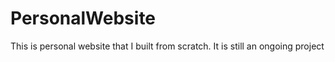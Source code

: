 # PersonalWebsite
This is personal website that I built from scratch. It is still an ongoing project
